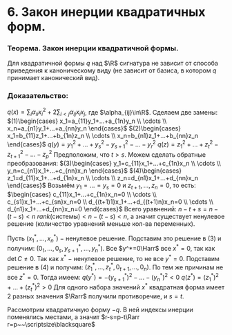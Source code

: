 # 6. Закон инерции квадратичных форм.

### Теорема. Закон инерции квадратичной формы.
Для квадратичной формы $q$ над $\R$ сигнатура не зависит от способа приведения к каноническому виду (не зависит от базиса, в котором $q$ принимает канонический вид).

### Доказательство:
$q(x)=\displaystyle\sum_i \alpha_{ii}x_i^2+2\sum_{i<j}\alpha_{ij}x_ix_j$, где $\alpha_{ij}\in\R$.
Сделаем две замены:
$(1)\begin{cases}
x_1=a_{11}y_1+...+a_{1n}y_n
\\
\cdots
\\
x_n=a_{n1}y_1+...+a_{nn}y_n
\end{cases}$
$(2)\begin{cases}
x_1=b_{11}z_1+...+b_{1n}z_n
\\
\cdots
\\
x_n=b_{n1}z_1+...+b_{nn}z_n
\end{cases}$
$q(y)=y_1^2+...+y_s^2-y_{s+1}^2-...-y_r^2$
$q(z)=z_1^2+...+z_t^2-z_{t+1}^2-...-z_p^2$
Предположим, что $t>s$.
Можем сделать обратные преобразования:
$(3)\begin{cases}
y_1=c_{11}x_1+...+c_{1n}x_n
\\
\cdots
\\
y_n=c_{n1}x_1+...+c_{nn}x_n
\end{cases}$
$(4)\begin{cases}
z_1=d_{11}x_1+...+d_{1n}x_n
\\
\cdots
\\
z_n=d_{n1}x_1+...+d_{nn}x_n
\end{cases}$
Возьмём $y_1=...=y_s=0$ и $z_{t+1},...,z_n=0$, то есть:
$\begin{cases}
c_{11}x_1+...+c_{1n}x_n=0
\\
\cdots
\\
c_{s1}x_1+...+c_{sn}x_n=0
\\
d_{(t+1)1}x_1+...+d_{(t+1)n}x_n=0
\\
\cdots
\\
d_{n1}x_1+...+d_{nn}x_n=0
\end{cases}$
Всего уравнений: $n-t+s=n-(t-s)<n$
$rank($системы$)<n-(t-s)<n$, а значит существует ненулевое решение (количество уравнений меньше кол-ва переменных).

Пусть $(x_1^*,...,x_n^*)~-~$ненулевое решение.
Подставим это решение в $(3)$ и получим: $(0_1,...,0_s,y_{s+1}^*,...,y_n^*)$.
Все $y^*=0\Harr$  все $x^*=0,$ так как $\det C\ne0$.
Так как $x^*~-~$ненулевое решение, то не все $y^*=0$.
Подставим решение в $(4)$ и получим: $(z_1^*,...,z_t^*,0_{t+1},...,0_n)$.
По тем же причинам не все $z^*=0$.
Тогда имеем:
$q(y^*)=-(y_{s+1}^*)^2-...-(y_n^*)^2<0$
$q(z^*)=(z_1^*)^2+...+(z_t^*)^2>0$
Для одного набора значений $x^*$ квадратная форма имеет $2$ разных значения $\Rarr$ получили противоречие, и $s=t$.

Рассмотрим квадратичную форму $-q$. В ней индексы инерции поменялись местами, а значит $r-s=p-t\Rarr r=p~~\scriptsize\blacksquare$